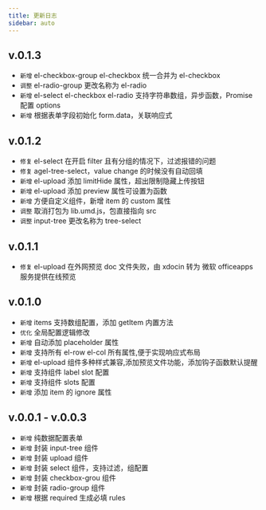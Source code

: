 ```yaml
---
title: 更新日志
sidebar: auto
---
```


## v.0.1.3
- `新增` el-checkbox-group el-checkbox 统一合并为 el-checkbox
- `调整` el-radio-group 更改名称为 el-radio
- `新增` el-select el-checkbox el-radio 支持字符串数组，异步函数，Promise 配置 options
- `新增` 根据表单字段初始化 form.data，关联响应式

## v.0.1.2
- `修复` el-select 在开启 filter 且有分组的情况下，过滤报错的问题
- `修复` agel-tree-select，value change 的时候没有自动回填
- `新增` el-upload 添加 limitHide 属性，超出限制隐藏上传按钮
- `新增` el-upload 添加 preview 属性可设置为函数
- `新增` 方便自定义组件，新增 item 的 custom 属性
- `调整` 取消打包为 lib.umd.js，包直接指向 src
- `调整` input-tree 更改名称为 tree-select

## v.0.1.1
- `修复` el-upload 在外网预览 doc 文件失败，由 xdocin 转为 微软 officeapps 服务提供在线预览

## v.0.1.0
- `新增` items 支持数组配置，添加 getItem 内置方法
- `优化` 全局配置逻辑修改
- `新增` 自动添加 placeholder 属性
- `新增` 支持所有 el-row el-col 所有属性,便于实现响应式布局
- `新增` el-upload 组件多种样式兼容,添加预览文件功能，添加钩子函数默认提醒
- `新增` 支持组件 label slot 配置 
- `新增` 支持组件 slots 配置 
- `新增` 添加 item 的 ignore 属性


## v.0.0.1 - v.0.0.3
- `新增` 纯数据配置表单
- `新增` 封装 input-tree 组件
- `新增` 封装 upload 组件
- `新增` 封装 select 组件，支持过滤，组配置
- `新增` 封装 checkbox-grou 组件
- `新增` 封装 radio-group 组件
- `新增` 根据 required 生成必填 rules